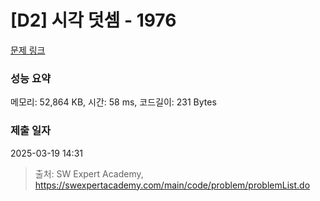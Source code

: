 # [D2] 시각 덧셈 - 1976 

[문제 링크](https://swexpertacademy.com/main/code/problem/problemDetail.do?contestProbId=AV5PttaaAZIDFAUq) 

### 성능 요약

메모리: 52,864 KB, 시간: 58 ms, 코드길이: 231 Bytes

### 제출 일자

2025-03-19 14:31



> 출처: SW Expert Academy, https://swexpertacademy.com/main/code/problem/problemList.do